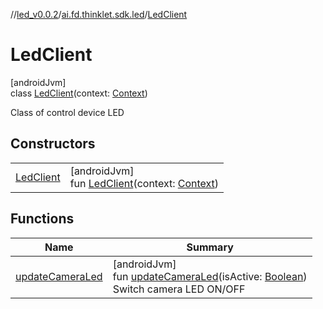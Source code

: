 //[led_v0.0.2](../../../index.md)/[ai.fd.thinklet.sdk.led](../index.md)/[LedClient](index.md)

# LedClient

[androidJvm]\
class [LedClient](index.md)(context: [Context](https://developer.android.com/reference/kotlin/android/content/Context.html))

Class of control device LED

## Constructors

| | |
|---|---|
| [LedClient](-led-client.md) | [androidJvm]<br>fun [LedClient](-led-client.md)(context: [Context](https://developer.android.com/reference/kotlin/android/content/Context.html)) |

## Functions

| Name | Summary |
|---|---|
| [updateCameraLed](update-camera-led.md) | [androidJvm]<br>fun [updateCameraLed](update-camera-led.md)(isActive: [Boolean](https://kotlinlang.org/api/latest/jvm/stdlib/kotlin/-boolean/index.html))<br>Switch camera LED ON/OFF |
